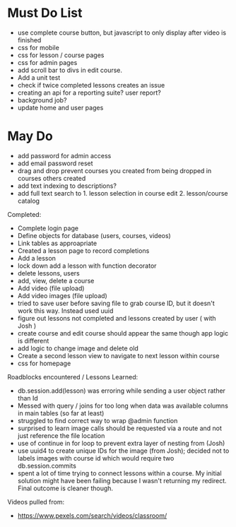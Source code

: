 # Must Do List

* use complete course button, but javascript to only display after video is finished
* css for mobile
* css for lesson / course pages
* css for admin pages
* add scroll bar to divs in edit course.  
* Add a unit test
* check if twice completed lessons creates an issue
* creating an api for a reporting suite?  user report?
* background job?
* update home and user pages 

# May Do
* add password for admin access
* add email password reset
* drag and drop prevent courses you created from being dropped in courses others created
* add text indexing to descriptions?
* add full text search to 1. lesson selection in course edit 2. lesson/course catalog


Completed: 
* Complete login page
* Define objects for database (users, courses, videos)
* Link tables as approapriate
* Created a lesson page to record completions
* Add a lesson
* lock down add a lesson with function decorator
* delete lessons, users
* add, view, delete a course 
* Add video (file upload)
* Add video images (file upload)
* tried to save user before saving file to grab course ID, but it doesn't work this way.  Instead used uuid
* figure out lessons not completed and lessons created by user ( with Josh )
* create course and edit course should appear the same though app logic is different
* add logic to change image and delete old
* Create a second lesson view to navigate to next lesson within course
* css for homepage



Roadblocks encountered / Lessons Learned: 
* db.session.add(lesson) was erroring while sending a user object rather than Id
* Messed with query / joins for too long when data was available columns in main tables (so far at least)
* struggled to find correct way to wrap @admin function
* surprised to learn image calls should be requested via a route and not just reference the file location
* use of continue in for loop to prevent extra layer of nesting from (Josh)
* use uuid4 to create unique IDs for the image (from Josh); decided not to labels images with course id which would require two db.session.commits
* spent a lot of time trying to connect lessons within a course.  My initial solution might have been failing because I wasn't returning my redirect.  Final outcome is cleaner though.  





Videos pulled from: 
* https://www.pexels.com/search/videos/classroom/


